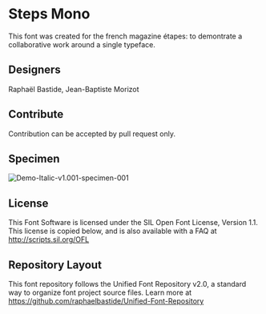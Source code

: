 # Steps Mono

This font was created for the french magazine étapes:  to demontrate
a collaborative work around a single typeface.

## Designers

Raphaël Bastide, Jean-Baptiste Morizot


## Contribute

Contribution can be accepted by pull request only.

## Specimen

![Demo-Italic-v1.001-specimen-001](https://raw.githubusercontent.com/raphaelbastide/steps-mono/master/documentation/images/Demo-Regular-v0.1-specimen-001.png)

## License

This Font Software is licensed under the SIL Open Font License, Version 1.1. 
This license is copied below, and is also available with a FAQ at 
http://scripts.sil.org/OFL

## Repository Layout

This font repository follows the Unified Font Repository v2.0, 
a standard way to organize font project source files. Learn more at 
https://github.com/raphaelbastide/Unified-Font-Repository

